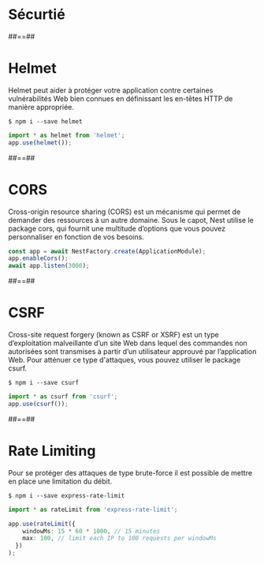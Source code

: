 <!-- .slide: class="transition " -->

# Sécurtié

##==##
<!-- .slide: class="with-code" -->

# Helmet
Helmet peut aider à protéger votre application contre certaines vulnérabilités Web bien connues en définissant les en-têtes HTTP de manière appropriée.

```shell
$ npm i --save helmet
```
```typescript
import * as helmet from 'helmet';
app.use(helmet());
```
<!-- .slide: class="big-code" -->

##==##
<!-- .slide: class="with-code" -->

# CORS
Cross-origin resource sharing (CORS) est un mécanisme qui permet de demander des ressources à un autre domaine. 
Sous le capot, Nest utilise le package cors, qui fournit une multitude d’options que vous pouvez personnaliser en fonction de vos besoins.

```typescript
const app = await NestFactory.create(ApplicationModule); 
app.enableCors(); 
await app.listen(3000);
```
<!-- .slide: class="big-code" -->

##==##
<!-- .slide: class="with-code" -->

# CSRF
Cross-site request forgery (known as CSRF or XSRF) est un type d’exploitation malveillante d’un site Web dans lequel des commandes non autorisées sont transmises à partir d’un utilisateur approuvé par l’application Web. Pour atténuer ce type d'attaques, vous pouvez utiliser le package csurf.

```shell
$ npm i --save csurf
```

```typescript
import * as csurf from 'csurf';
app.use(csurf());
```
<!-- .slide: class="big-code" -->

##==##
<!-- .slide: class="with-code" -->

# Rate Limiting
Pour se protéger des attaques de type brute-force il est possible de mettre en place une limitation du débit.

```shell
$ npm i --save express-rate-limit
```

```typescript
import * as rateLimit from 'express-rate-limit';

app.use(rateLimit({ 
    windowMs: 15 * 60 * 1000, // 15 minutes 
    max: 100, // limit each IP to 100 requests per windowMs 
  })
);
```
<!-- .slide: class="big-code" -->
